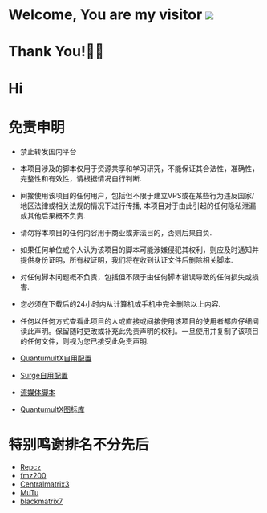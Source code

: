 # Welcome, You are my visitor     ![](http://profile-counter.glitch.me/Irrucky/count.svg)  

# Thank You!🎉🎉

# Hi

# 免责申明

* 禁止转发国内平台

* 本项目涉及的脚本仅用于资源共享和学习研究，不能保证其合法性，准确性，完整性和有效性，请根据情况自行判断.

* 间接使用该项目的任何用户，包括但不限于建立VPS或在某些行为违反国家/地区法律或相关法规的情况下进行传播, 本项目对于由此引起的任何隐私泄漏或其他后果概不负责.

* 请勿将本项目的任何内容用于商业或非法目的，否则后果自负.

* 如果任何单位或个人认为该项目的脚本可能涉嫌侵犯其权利，则应及时通知并提供身份证明，所有权证明，我们将在收到认证文件后删除相关脚本.

* 对任何脚本问题概不负责，包括但不限于由任何脚本错误导致的任何损失或损害.

* 您必须在下载后的24小时内从计算机或手机中完全删除以上内容.

* 任何以任何方式查看此项目的人或直接或间接使用该项目的使用者都应仔细阅读此声明。保留随时更改或补充此免责声明的权利。一旦使用并复制了该项目的任何文件，则视为您已接受此免责声明.

* [QuantumultX自用配置](https://raw.githubusercontent.com/Irrucky/Tool/main/QuantumultX/qx.conf)
* [Surge自用配置](https://raw.githubusercontent.com/Irrucky/Tool/main/Surge/Surge.conf)
* [流媒体脚本](https://raw.githubusercontent.com/KOP-XIAO/QuantumultX/master/Scripts/UI-Action.json)
* [QuantumultX图标库](https://raw.githubusercontent.com/fmz200/wool_scripts/main/icons/icons-all.json)
# 特别鸣谢排名不分先后
* [Repcz](https://github.com/Repcz)
* [fmz200](https://github.com/fmz200)
* [Centralmatrix3](https://github.com/centralmatrix3)
* [MuTu](https://github.com/githubdulong)
* [blackmatrix7](https://github.com/blackmatrix7)
